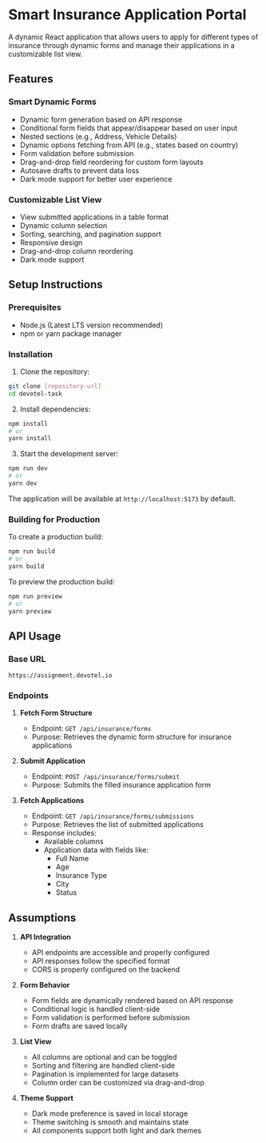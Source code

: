 # Smart Insurance Application Portal

A dynamic React application that allows users to apply for different types of insurance through dynamic forms and manage their applications in a customizable list view.

## Features

### Smart Dynamic Forms

- Dynamic form generation based on API response
- Conditional form fields that appear/disappear based on user input
- Nested sections (e.g., Address, Vehicle Details)
- Dynamic options fetching from API (e.g., states based on country)
- Form validation before submission
- Drag-and-drop field reordering for custom form layouts
- Autosave drafts to prevent data loss
- Dark mode support for better user experience

### Customizable List View

- View submitted applications in a table format
- Dynamic column selection
- Sorting, searching, and pagination support
- Responsive design
- Drag-and-drop column reordering
- Dark mode support

## Setup Instructions

### Prerequisites

- Node.js (Latest LTS version recommended)
- npm or yarn package manager

### Installation

1. Clone the repository:

```bash
git clone [repository-url]
cd devotel-task
```

2. Install dependencies:

```bash
npm install
# or
yarn install
```

3. Start the development server:

```bash
npm run dev
# or
yarn dev
```

The application will be available at `http://localhost:5173` by default.

### Building for Production

To create a production build:

```bash
npm run build
# or
yarn build
```

To preview the production build:

```bash
npm run preview
# or
yarn preview
```

## API Usage

### Base URL

```
https://assignment.devotel.io
```

### Endpoints

1. **Fetch Form Structure**

   - Endpoint: `GET /api/insurance/forms`
   - Purpose: Retrieves the dynamic form structure for insurance applications

2. **Submit Application**

   - Endpoint: `POST /api/insurance/forms/submit`
   - Purpose: Submits the filled insurance application form

3. **Fetch Applications**
   - Endpoint: `GET /api/insurance/forms/submissions`
   - Purpose: Retrieves the list of submitted applications
   - Response includes:
     - Available columns
     - Application data with fields like:
       - Full Name
       - Age
       - Insurance Type
       - City
       - Status

## Assumptions

1. **API Integration**

   - API endpoints are accessible and properly configured
   - API responses follow the specified format
   - CORS is properly configured on the backend

2. **Form Behavior**

   - Form fields are dynamically rendered based on API response
   - Conditional logic is handled client-side
   - Form validation is performed before submission
   - Form drafts are saved locally

3. **List View**

   - All columns are optional and can be toggled
   - Sorting and filtering are handled client-side
   - Pagination is implemented for large datasets
   - Column order can be customized via drag-and-drop

4. **Theme Support**

   - Dark mode preference is saved in local storage
   - Theme switching is smooth and maintains state
   - All components support both light and dark themes
